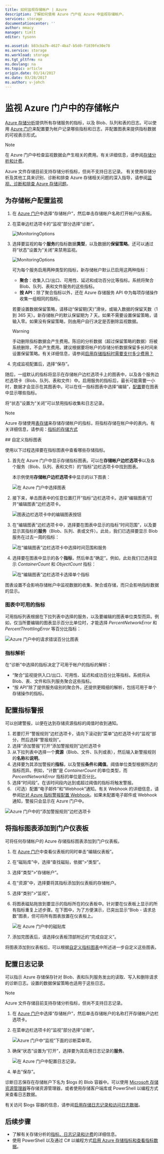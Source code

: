 ```yaml
---
title: 如何监视存储帐户 | Azure
description: 了解如何使用 Azure 门户在 Azure 中监视存储帐户。
services: storage
documentationcenter: ''
author: mmacy
manager: timlt
editor: tysonn

ms.assetid: b83cba7b-4627-4ba7-b5d0-f1039fe30e78
ms.service: storage
ms.workload: storage
ms.tgt_pltfrm: na
ms.devlang: na
ms.topic: article
origin.date: 03/14/2017
ms.date: 03/28/2017
ms.author: v-johch
---
```


# 监视 Azure 门户中的存储帐户

[Azure 存储分析](./storage-analytics.md)提供所有存储服务的指标，以及 Blob、队列和表的日志。可以使用 [Azure 门户](https://portal.azure.cn)来配置要为帐户记录哪些指标和日志，并配置图表来提供指标数据的可视表示形式。

> [!NOTE]
> 在 Azure 门户中检查监视数据会产生相关的费用。有关详细信息，请参阅[存储分析和计费](https://docs.microsoft.com/rest/api/storageservices/fileservices/Storage-Analytics-and-Billing)。
>
> Azure 文件存储目前支持存储分析指标，但尚不支持日志记录。
> 有关使用存储分析及其他工具来识别、诊断和排查 Azure 存储相关问题的深入指导，请参阅[监视、诊断和排查 Azure 存储问题](./storage-monitoring-diagnosing-troubleshooting.md)。
>

## 为存储帐户配置监视

1. 在 [Azure 门户](https://portal.azure.cn)中选择“存储帐户”，然后单击存储帐户名称打开帐户仪表板。
1. 在菜单边栏选项卡的“监视”部分选择“诊断”。

    ![MonitoringOptions](./media/storage-monitor-storage-account/stg-enable-metrics-00.png)  

1. 选择要监视的每个**服务**的指标数据**类型**，以及数据的**保留策略**。还可以通过将“状态”设置为“关闭”来禁用监视。

    ![MonitoringOptions](./media/storage-monitor-storage-account/stg-enable-metrics-01.png)  

    可为每个服务启用两种类型的指标，新存储帐户默认已启用这两种指标：

    * **聚合**：收集入口/出口、可用性、延迟和成功百分比等指标。系统将聚合 Blob、队列、表和文件服务的这些指标。
    * **按 API**：除了聚合指标以外，还在 Azure 存储服务 API 中为每项存储操作收集一组相同的指标。

    若要设置数据保留策略，请移动“保留期(天)”滑块，或输入数据的保留天数（1 到 365 天）。新存储帐户的默认保留期为 7 天。如果不需要设置保留策略，请输入零。如果没有保留策略，则由用户自行决定是否删除监视数据。

    > [!WARNING] 
    手动删除指标数据会产生费用。陈旧的分析数据（超过保留策略的数据）将被系统删除，不会产生费用。建议根据要将帐户的存储分析数据保留多长时间来设置保留策略。有关详细信息，请参阅[启用存储指标时需要支付多少费用？](./storage-enable-and-view-metrics.md#what-charges-do-you-incur-when-you-enable-storage-metrics)
    >

1. 完成监视配置后，选择“保存”。

随后，一组默认的指标将显示在存储帐户边栏选项卡上的图表中，以及各个服务边栏选项卡（Blob、队列、表和文件）中。启用服务的指标后，最长可能需要一小时，数据才会显示在其图表中。可以在任一指标图表中选择“编辑”，[配置](#how-to-customize-metrics-charts)要在图表中显示哪些指标。

将“状态”设置为“关闭”可以禁用指标收集和日志记录。

> [!NOTE] 
Azure 存储使用[表存储](./storage-introduction.md#table-storage)来存储存储帐户的指标，将指标存储在帐户中的表内。有关详细信息，请参阅：[指标的存储方式](./storage-analytics.md#how-metrics-are-stored)
>

##<a name="how-to-customize-metrics-charts"></a><a name="how-to-add-metrics-to-the-metrics-table"></a><a name="customize-metrics-charts"></a> 自定义指标图表

使用以下过程选择要在指标图表中查看哪些存储指标。

1. 首先在 Azure 门户中显示存储指标图表。可以在**存储帐户边栏选项卡**以及各个服务（Blob、队列、表和文件）的“指标”边栏选项卡中找到图表。

    本示例使用**存储帐户边栏选项卡**中显示的以下图表：

    ![在 Azure 门户中选择图表](./media/storage-monitor-storage-account/stg-customize-chart-00.png)  

1. 接下来，单击图表中的任意位置打开“指标”边栏选项卡。选择“编辑图表”打开“编辑图表”边栏选项卡。

    ![图表边栏选项卡中的编辑图表按钮](./media/storage-monitor-storage-account/stg-customize-chart-01.png)  

1. 在“编辑图表”边栏选项卡中，选择要在图表中显示的指标“时间范围”，以及要显示其指标的**服务**（Blob、队列、表或文件）。此处，我们已选择要显示 Blob 服务在过去一周的指标：

    ![在“编辑图表”边栏选项卡中选择时间范围和服务](./media/storage-monitor-storage-account/stg-customize-chart-02.png)  

1. 选择要在图表中显示的各个**指标**，然后单击“确定”。例如，此处我们已选择显示 *ContainerCount* 和 *ObjectCount* 指标：

    ![在“编辑图表”边栏选项卡选择单个指标](./media/storage-monitor-storage-account/stg-customize-chart-03.png)  

图表设置不会影响存储帐户中监视数据的收集、聚合或存储，而只会影响指标数据的显示。

### 图表中可用的指标

可用指标列表根据在下拉列表中选择的服务，以及要编辑的图表单位类型而异。例如，仅当所要编辑的图表显示百分比单位时，才能选择 *PercentNetworkError* 和 *PercentThrottlingError* 等百分比指标：

![Azure 门户中的请求错误百分比图表](./media/storage-monitor-storage-account/stg-customize-chart-04.png)  

### 指标解析

在“诊断”中选择的指标决定了可用于帐户的指标的解析：

* “聚合”监视提供入口/出口、可用性、延迟和成功百分比等指标。系统将从 Blob、表、文件和队列服务聚合这些指标。
* “按 API”除了提供服务级别的聚合外，还提供更精细的解析，包括可用于单个存储操作的指标。

## 配置指标警报

可以创建警报，以便在达到存储资源指标的阈值时收到通知。

1. 若要打开“警报规则”边栏选项卡，请向下滚动到“菜单”边栏选项卡的“监视”部分，然后选择“警报规则”。
1. 选择“添加警报”打开“添加警报规则”边栏选项卡
1. 从下拉列表中选择一个**资源**（Blob、文件、队列或表），然后输入新警报规则的**名称**和**说明**。
1. 选择要为其添加警报的**指标**，以及警报**条件**和**阈值**。阈值单位类型根据所选的指标而异。例如，“计数”是 *ContainerCount* 的单位类型，而 *PercentNetworkError* 指标的单位是百分比。
1. 选择“时间段”。在该时间段内达到或超过阈值的指标将触发警报。
1. （可选）配置“电子邮件”和“Webhook”通知。有关 Webhook 的详细信息，请参阅[针对 Azure 指标警报配置 Webhook](../monitoring-and-diagnostics/insights-webhooks-alerts.md)。如果未配置电子邮件或 Webhook 通知，警报只会显示在 Azure 门户中。

![Azure 门户中的“添加警报规则”边栏选项卡](./media/storage-monitor-storage-account/stg-alert-rules-01.png)  

## 将指标图表添加到门户仪表板

可将任何存储帐户的 Azure 存储指标图表添加到门户仪表板。

1. 在 [Azure 门户](https://portal.azure.cn)中查看仪表板的同时单击“编辑仪表板”。
1. 在“磁贴库”中，选择“查找磁贴，依据”>“类型”。
1. 选择“类型”>“存储帐户”。
1. 在“资源”中，选择要将其指标添加到仪表板的存储帐户。
1. 选择“类别”>“监视”。
1. 将图表磁贴拖放到要显示的指标所在的仪表板中。针对要在仪表板上显示的所有指标重复上述步骤。在下图中，为了方便演示，已突出显示“Blob - 请求总数”图表，但可将所有图表放置在仪表板上。

    ![在 Azure 门户中的磁贴库](./media/storage-monitor-storage-account/stg-customize-dashboard-01.png)  

1. 添加完图表后，请选择仪表板顶部附近的“完成自定义”。

将图表添加到仪表板后，可以根据[自定义指标图表](#how-to-customize-metrics-charts)中所述进一步自定义这些图表。

## 配置日志记录

可以指示 Azure 存储保存针对 Blob、表和队列服务发出的读取、写入和删除请求的诊断日志。设置的数据保留策略也适用于这些日志。

> [!NOTE]
> Azure 文件存储目前支持存储分析指标，但尚不支持日志记录。
>

1. 在 [Azure 门户](https://portal.azure.cn)中选择“存储帐户”，然后单击存储帐户的名称打开存储帐户边栏选项卡。
1. 在菜单边栏选项卡的“监视”部分选择“诊断”。

    ![Azure 门户中“监视”下面的诊断菜单项。](./media/storage-monitor-storage-account/stg-enable-metrics-00.png)  

1. 确保“状态”设置为“打开”，选择要为其启用日志记录的**服务**。

    ![在 Azure 门户中配置日志记录。](./media/storage-monitor-storage-account/stg-enable-logging-01.png)  

1. 单击“保存”。

诊断日志保存在存储帐户下名为 $logs 的 Blob 容器中。可以使用 [Microsoft 存储资源管理器](http://storageexplorer.com)等存储资源管理器，或者使用存储客户端库或 PowerShell 以编程方式来查看日志数据。

有关访问 $logs 容器的信息，请参阅[启用存储日志记录和访问日志数据](https://docs.microsoft.com/rest/api/storageservices/fileservices/enabling-storage-logging-and-accessing-log-data)。

## 后续步骤

* 了解有关存储分析的[指标、日志记录和计费](./storage-analytics.md)的详细信息。
* 使用 PowerShell 以及通过 C# 以编程方式[启用 Azure 存储指标和查看指标数据](./storage-enable-and-view-metrics.md)。

<!---HONumber=Mooncake_0327_2017-->
<!--Update_Description: whole content update to Ibizal portal-->
